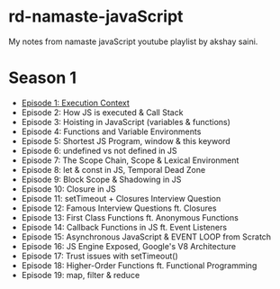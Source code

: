 # rd-namaste-javaScript

My notes from namaste javaScript youtube playlist by akshay saini.

# Season 1
- [Episode 1: Execution Context](https://github.com/ReddyDivya/rd-namaste-javaScript/blob/main/Season1/Ep-3-Hoisting%20in%20JS.md)
- Episode 2: How JS is executed & Call Stack
- Episode 3: Hoisting in JavaScript (variables & functions)
- Episode 4: Functions and Variable Environments
- Episode 5: Shortest JS Program, window & this keyword
- Episode 6: undefined vs not defined in JS
- Episode 7: The Scope Chain, Scope & Lexical Environment
- Episode 8: let & const in JS, Temporal Dead Zone
- Episode 9: Block Scope & Shadowing in JS
- Episode 10: Closure in JS
- Episode 11: setTimeout + Closures Interview Question
- Episode 12: Famous Interview Questions ft. Closures
- Episode 13: First Class Functions ft. Anonymous Functions
- Episode 14: Callback Functions in JS ft. Event Listeners
- Episode 15: Asynchronous JavaScript & EVENT LOOP from Scratch
- Episode 16: JS Engine Exposed, Google's V8 Architecture
- Episode 17: Trust issues with setTimeout()
- Episode 18: Higher-Order Functions ft. Functional Programming
- Episode 19: map, filter & reduce

